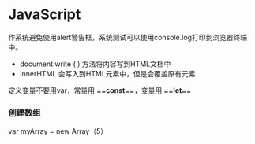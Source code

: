 # JavaScript

作系统避免使用alert警告框，系统测试可以使用console.log打印到浏览器终端中。

- document.write ( ) 方法将内容写到HTML文档中
- innerHTML 会写入到HTML元素中，但是会覆盖原有元素


定义变量不要用var，常量用 **==const==**，变量用 **==let==**

### 创建数组

var myArray = new Array（5）




